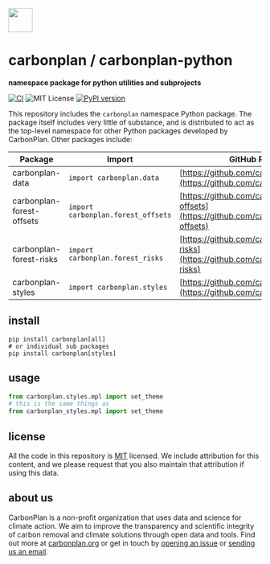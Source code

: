 <img
  src='https://carbonplan-assets.s3.amazonaws.com/monogram/dark-small.png'
  height='48'
/>

# carbonplan / carbonplan-python

**namespace package for python utilities and subprojects**

[![CI](https://github.com/carbonplan/carbonplan-python/actions/workflows/main.yaml/badge.svg)](https://github.com/carbonplan/carbonplan-python/actions/workflows/main.yaml)
![MIT License][]
[![PyPI version](https://badge.fury.io/py/carbonplan.svg)](https://badge.fury.io/py/carbonplan)

[github-badge]: https://badgen.net/badge/-/github?icon=github&label
[mit license]: https://badgen.net/badge/license/MIT/blue

This repository includes the `carbonplan` namespace Python package. The package itself includes very little of substance, and is distributed to act as the top-level namespace for other Python packages developed by CarbonPlan. Other packages include:

| Package                   | Import                             | GitHub Repo                                                                                  |
| ------------------------- | ---------------------------------- | -------------------------------------------------------------------------------------------- |
| carbonplan-data           | `import carbonplan.data`           | [https://github.com/carbonplan/data](https://github.com/carbonplan/data)                     |
| carbonplan-forest-offsets | `import carbonplan.forest_offsets` | [https://github.com/carbonplan/forest-offsets](https://github.com/carbonplan/forest-offsets) |
| carbonplan-forest-risks   | `import carbonplan.forest_risks`   | [https://github.com/carbonplan/forest-risks](https://github.com/carbonplan/forest-risks)     |
| carbonplan-styles         | `import carbonplan.styles`         | [https://github.com/carbonplan/styles](https://github.com/carbonplan/styles)                 |

## install

```shell
pip install carbonplan[all]
# or individual sub packages
pip install carbonplan[styles]
```

## usage

```python
from carbonplan.styles.mpl import set_theme
# this is the same things as
from carbonplan_styles.mpl import set_theme
```

## license

All the code in this repository is [MIT](https://choosealicense.com/licenses/mit/) licensed. We include attribution for this content, and we please request that you also maintain that attribution if using this data.

## about us

CarbonPlan is a non-profit organization that uses data and science for climate action. We aim to improve the transparency and scientific integrity of carbon removal and climate solutions through open data and tools. Find out more at [carbonplan.org](https://carbonplan.org/) or get in touch by [opening an issue](https://github.com/carbonplan/carbonplan-python/issues/new) or [sending us an email](mailto:hello@carbonplan.org).
